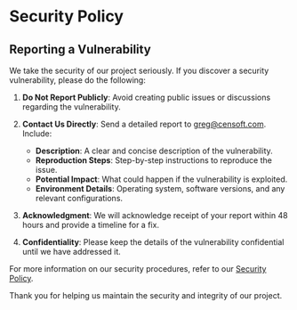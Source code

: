 # Security Policy

## Reporting a Vulnerability

We take the security of our project seriously. If you discover a security vulnerability, please do the following:

1. **Do Not Report Publicly**: Avoid creating public issues or discussions regarding the vulnerability.

2. **Contact Us Directly**: Send a detailed report to [greg@censoft.com](mailto:greg@censoft.com). Include:
   - **Description**: A clear and concise description of the vulnerability.
   - **Reproduction Steps**: Step-by-step instructions to reproduce the issue.
   - **Potential Impact**: What could happen if the vulnerability is exploited.
   - **Environment Details**: Operating system, software versions, and any relevant configurations.

3. **Acknowledgment**: We will acknowledge receipt of your report within 48 hours and provide a timeline for a fix.

4. **Confidentiality**: Please keep the details of the vulnerability confidential until we have addressed it.

For more information on our security procedures, refer to our [Security Policy](https://github.com/ghaerr/elks/security/policy).

Thank you for helping us maintain the security and integrity of our project.
